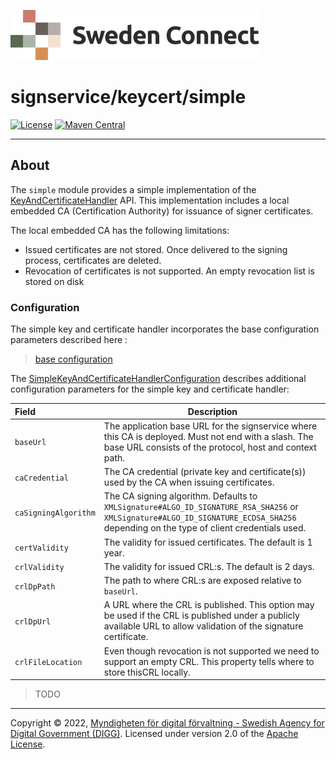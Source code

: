 ![Logo](../../docs/images/sweden-connect.png)


# signservice/keycert/simple

[![License](https://img.shields.io/badge/License-Apache%202.0-blue.svg)](https://opensource.org/licenses/Apache-2.0) [![Maven Central](https://maven-badges.herokuapp.com/maven-central/se.swedenconnect.signservice/signservice-keycert-simple/badge.svg)](https://maven-badges.herokuapp.com/maven-central/se.swedenconnect.signservice/signservice-keycert-simple)

-----

## About

The `simple` module provides a simple implementation of the [KeyAndCertificateHandler](https://github.com/swedenconnect/signservice/blob/main/core/src/main/java/se/swedenconnect/signservice/certificate/KeyAndCertificateHandler.java) API.
This implementation includes a local embedded CA (Certification Authority) for issuance of signer certificates.

The local embedded CA has the following limitations:

- Issued certificates are not stored. Once delivered to the signing process, certificates are deleted.
- Revocation of certificates is not supported. An empty revocation list is stored on disk


### Configuration

The simple key and certificate handler incorporates the base configuration parameters described here
:
> [base configuration](https://github.com/swedenconnect/signservice/tree/main/keycert/base)

The [SimpleKeyAndCertificateHandlerConfiguration](https://github.com/swedenconnect/signservice/blob/main/keycert/simple/src/main/java/se/swedenconnect/signservice/certificate/simple/config/SimpleKeyAndCertificateHandlerConfiguration.java)
describes additional configuration parameters for the simple key and certificate handler:

| Field                | Description                                                                                                                                                                          |
|:---------------------|--------------------------------------------------------------------------------------------------------------------------------------------------------------------------------------|
| `baseUrl`            | The application base URL for the signservice where this CA is deployed. Must not end with a slash. The base URL consists of the protocol, host and context path.                     |
| `caCredential`       | The CA credential (private key and certificate(s)) used by the CA when issuing certificates.                                                                                         |
| `caSigningAlgorithm` | The CA signing algorithm. Defaults to `XMLSignature#ALGO_ID_SIGNATURE_RSA_SHA256` or `XMLSignature#ALGO_ID_SIGNATURE_ECDSA_SHA256` depending on the type of client credentials used. |
| `certValidity`       | The validity for issued certificates. The default is 1 year.                                                                                                                         |
| `crlValidity`        | The validity for issued CRL:s. The default is 2 days.                                                                                                                                |
| `crlDpPath`          | The path to where CRL:s are exposed relative to `baseUrl`.                                                                                                                           |
| `crlDpUrl`           | A URL where the CRL is published. This option may be used if the CRL is published under a publicly available URL to allow validation of the signature certificate.                   |
| `crlFileLocation`    | Even though revocation is not supported we need to support an empty CRL. This property tells where to store thisCRL locally.                                                         |

> TODO

-----

Copyright &copy; 2022, [Myndigheten för digital förvaltning - Swedish Agency for Digital Government (DIGG)](http://www.digg.se). Licensed under version 2.0 of the [Apache License](http://www.apache.org/licenses/LICENSE-2.0).
